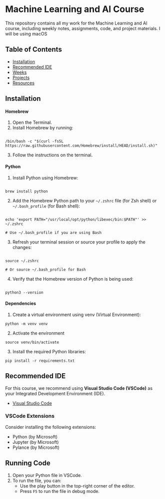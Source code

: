 # Machine Learning and AI Course

This repository contains all my work for the Machine Learning and AI course, including weekly notes, assignments, code, and project materials. I will be using macOS

## Table of Contents

- [Installation](#installation)
- [Recommended IDE](#recommended-ide)
- [Weeks](#weeks)
- [Projects](#projects)
- [Resources](#resources)

## Installation

#### Homebrew

1. Open the Terminal.
2. Install Homebrew by running:

```

/bin/bash -c "$(curl -fsSL https://raw.githubusercontent.com/Homebrew/install/HEAD/install.sh)"

```

3. Follow the instructions on the terminal.

#### Python

1. Install Python using Homebrew:

```

brew install python

```

2. Add the Homebrew Python path to your `~/.zshrc` file (for Zsh shell) or `~/.bash_profile` (for Bash shell):

```

echo 'export PATH="/usr/local/opt/python/libexec/bin:$PATH"' >> ~/.zshrc

# Use ~/.bash_profile if you are using Bash

```

3. Refresh your terminal session or source your profile to apply the changes:

```

source ~/.zshrc

# Or source ~/.bash_profile for Bash

```

4. Verify that the Homebrew version of Python is being used:

```

python3 --version

```

#### Dependencies

1. Create a virtual environment using venv (Virtual Environment):

```
python -m venv venv
```

2. Activate the environment

```
source venv/bin/activate
```

3. Install the required Python libraries:

```
pip install -r requirements.txt
```

## Recommended IDE

For this course, we recommend using **Visual Studio Code (VSCode)** as your Integrated Development Environment (IDE).

- [Visual Studio Code](https://code.visualstudio.com/)

### VSCode Extensions

Consider installing the following extensions:

- Python (by Microsoft)
- Jupyter (by Microsoft)
- Pylance (by Microsoft)

## Running Code

1. Open your Python file in VSCode.
2. To run the file, you can:
   - Use the play button in the top-right corner of the editor.
   - Press `F5` to run the file in debug mode.
